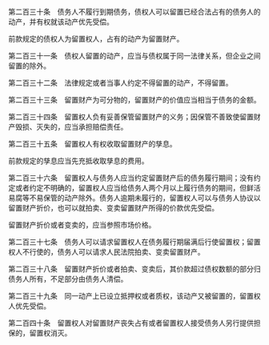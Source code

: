 第二百三十条　债务人不履行到期债务，债权人可以留置已经合法占有的债务人的动产，并有权就该动产优先受偿。

前款规定的债权人为留置权人，占有的动产为留置财产。

第二百三十一条　债权人留置的动产，应当与债权属于同一法律关系，但企业之间留置的除外。

第二百三十二条　法律规定或者当事人约定不得留置的动产，不得留置。

第二百三十三条　留置财产为可分物的，留置财产的价值应当相当于债务的金额。

第二百三十四条　留置权人负有妥善保管留置财产的义务；因保管不善致使留置财产毁损、灭失的，应当承担赔偿责任。

第二百三十五条　留置权人有权收取留置财产的孳息。

前款规定的孳息应当先充抵收取孳息的费用。

第二百三十六条　留置权人与债务人应当约定留置财产后的债务履行期间；没有约定或者约定不明确的，留置权人应当给债务人两个月以上履行债务的期间，但鲜活易腐等不易保管的动产除外。债务人逾期未履行的，留置权人可以与债务人协议以留置财产折价，也可以就拍卖、变卖留置财产所得的价款优先受偿。

留置财产折价或者变卖的，应当参照市场价格。

第二百三十七条　债务人可以请求留置权人在债务履行期届满后行使留置权；留置权人不行使的，债务人可以请求人民法院拍卖、变卖留置财产。

第二百三十八条　留置财产折价或者拍卖、变卖后，其价款超过债权数额的部分归债务人所有，不足部分由债务人清偿。

第二百三十九条　同一动产上已设立抵押权或者质权，该动产又被留置的，留置权人优先受偿。

第二百四十条　留置权人对留置财产丧失占有或者留置权人接受债务人另行提供担保的，留置权消灭。